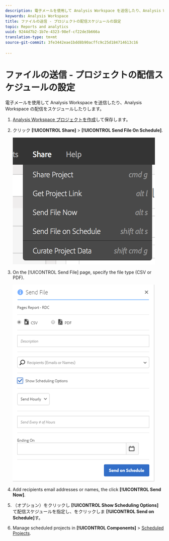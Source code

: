 ```yaml
---
description: 電子メールを使用して Analysis Workspace を送信したり、Analysis Workspace の配信をスケジュールしたりします。
keywords: Analysis Workspace
title: ファイルの送信 - プロジェクトの配信スケジュールの設定
topic: Reports and analytics
uuid: 9244d7b2-1b7e-4323-98ef-cf22de3b666a
translation-type: tm+mt
source-git-commit: 3fe3442eae1bdd8b90acffc9c25d184714613c16

---
```



# ファイルの送信 - プロジェクトの配信スケジュールの設定

電子メールを使用して Analysis Workspace を送信したり、Analysis Workspace の配信をスケジュールしたりします。

1. [ Analysis Workspace プロジェクトを作成](https://docs.adobe.com/content/help/en/analytics/analyze/analysis-workspace/build-workspace-project/t-freeform-project.html)して保存します。
1. クリック **[!UICONTROL Share]** > **[!UICONTROL Send File On Schedule]**.

   ![手順の結果](assets/send-file.png)

1. On the [!UICONTROL Send File] page, specify the file type (CSV or PDF).

   ![手順の結果](assets/send-file-pop-up.png)

1. Add recipients email addresses or names, the click **[!UICONTROL Send Now]**.
1. （オプション）をクリックし **[!UICONTROL Show Scheduling Options]** て配信スケジュールを指定し、をクリックしま **[!UICONTROL Send on Schedule]**&#x200B;す。
1. Manage scheduled projects in **[!UICONTROL Components]** > [Scheduled Projects](/help/analyze/analysis-workspace/curate-share/schedule-projects.md).
